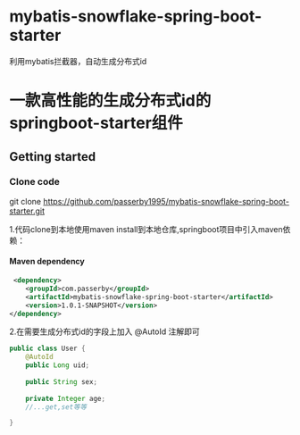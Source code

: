 # mybatis-snowflake-spring-boot-starter
利用mybatis拦截器，自动生成分布式id
# 一款高性能的生成分布式id的springboot-starter组件

## Getting started

### Clone code 

git clone https://github.com/passerby1995/mybatis-snowflake-spring-boot-starter.git

1.代码clone到本地使用maven install到本地仓库,springboot项目中引入maven依赖：

#### Maven dependency

```xml
 <dependency>
   	<groupId>com.passerby</groupId>
    <artifactId>mybatis-snowflake-spring-boot-starter</artifactId>
    <version>1.0.1-SNAPSHOT</version>
</dependency>
```

2.在需要生成分布式id的字段上加入 @AutoId 注解即可

```java
public class User {
    @AutoId
    public Long uid;
    
    public String sex;
    
    private Integer age;
    //...get,set等等

}
```

